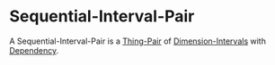 # Sequential-Interval-Pair

A Sequential-Interval-Pair is a [Thing-Pair](60165.md) of [Dimension-Intervals](10000033.md) with [Dependency](60163.md).
